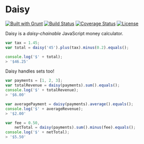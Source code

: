 # Daisy

[![Built with Grunt](http://cdn.gruntjs.com/builtwith.png)](http://gruntjs.com/) [![Build Status](http://travis-ci.org/arecker/Daisy.svg?branch=master)](http://travis-ci.org/arecker/Daisy) [![Coverage Status](http://coveralls.io/repos/arecker/Daisy/badge.svg?branch=master)](https://coveralls.io/r/arecker/Daisy?branch=master) [![License](http://img.shields.io/:license-mit-blue.svg)](https://github.com/arecker/Daisy/blob/master/LICENSE)

Daisy is a *daisy-chainable* JavaScript money calculator.

```javascript
var tax = 1.45;
var total = daisy('45').plus(tax).minus(0.2).equals();

console.log('$' + total);
> '$46.25'
```

Daisy handles sets too!
```javascript
var payments = [1, 2, 3];
var totalRevenue = daisy(payments).sum().equals();
console.log('$' + totalRevenue);
> '$6.00'

var averagePayment = daisy(payments).average().equals();
console.log('$' + averageRevenue);
> '$2.00'

var fee = 0.50,
	netTotal = daisy(payments).sum().minus(fee).equals();
console.log('$' + netTotal);
> '$5.50'
```